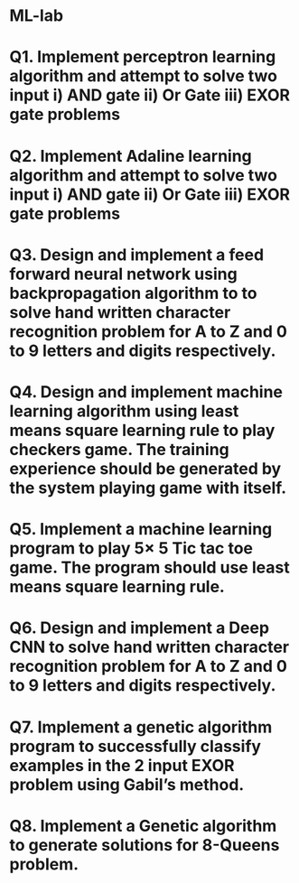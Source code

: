 # ML-lab
# Q1. Implement perceptron learning algorithm and attempt to solve two input i) AND gate ii) Or Gate iii) EXOR gate problems
# Q2. Implement Adaline learning algorithm and attempt to solve two input i) AND gate ii) Or Gate iii) EXOR gate problems
# Q3. Design and implement a feed forward neural network using backpropagation algorithm to to solve hand written character recognition problem for A to Z and 0 to 9 letters and digits respectively. 
# Q4. Design and implement machine learning algorithm using least means square learning rule to play checkers game. The training experience should be generated by the system playing game with itself. 
# Q5. Implement a machine learning program to play 5× 5 Tic tac toe game. The program should use least means square learning rule.
# Q6. Design and implement a Deep CNN to solve hand written character recognition problem for A to Z and 0 to 9 letters and digits respectively.
# Q7. Implement a genetic algorithm program to successfully classify examples in the 2 input EXOR problem using Gabil’s method.
# Q8. Implement a Genetic algorithm to generate solutions for 8-Queens problem. 
